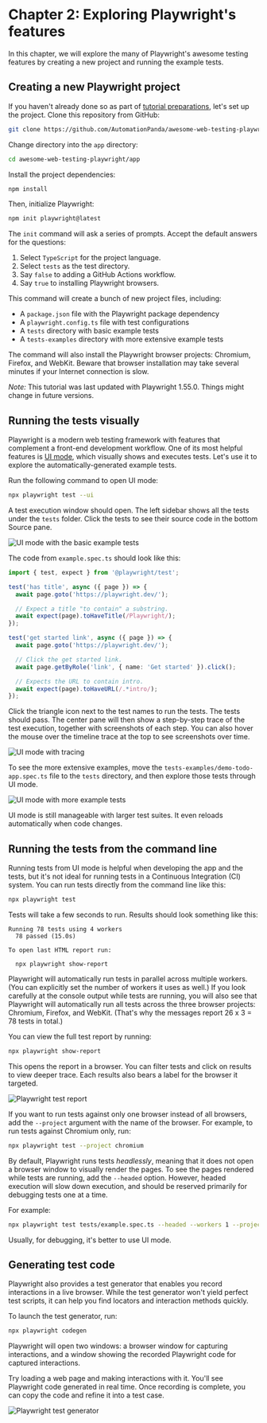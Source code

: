 # Chapter 2: Exploring Playwright's features

In this chapter,
we will explore the many of Playwright's awesome testing features
by creating a new project and running the example tests.


## Creating a new Playwright project

If you haven't already done so as part of [tutorial preparations]((../README.md#tutorial-setup)),
let's set up the project.
Clone this repository from GitHub:

```sh
git clone https://github.com/AutomationPanda/awesome-web-testing-playwright.git
```

Change directory into the `app` directory:

```sh
cd awesome-web-testing-playwright/app
```

Install the project dependencies:

```sh
npm install
```

Then, initialize Playwright:

```sh
npm init playwright@latest
```

The `init` command will ask a series of prompts.
Accept the default answers for the questions:

1. Select `TypeScript` for the project language.
2. Select `tests` as the test directory.
3. Say `false` to adding a GitHub Actions workflow.
4. Say `true` to installing Playwright browsers.

This command will create a bunch of new project files, including:

* A `package.json` file with the Playwright package dependency
* A `playwright.config.ts` file with test configurations
* A `tests` directory with basic example tests
* A `tests-examples` directory with more extensive example tests

The command will also install the Playwright browser projects: Chromium, Firefox, and WebKit.
Beware that browser installation may take several minutes if your Internet connection is slow.

*Note:*
This tutorial was last updated with Playwright 1.55.0.
Things might change in future versions.


## Running the tests visually

Playwright is a modern web testing framework with features that complement a front-end development workflow.
One of its most helpful features is [UI mode](https://playwright.dev/docs/test-ui-mode),
which visually shows and executes tests.
Let's use it to explore the automatically-generated example tests.

Run the following command to open UI mode:

```sh
npx playwright test --ui
```

A test execution window should open.
The left sidebar shows all the tests under the `tests` folder.
Click the tests to see their source code in the bottom Source pane.

![UI mode with the basic example tests](images/ch02/ui-mode-open.png)

The code from `example.spec.ts` should look like this:

```typescript
import { test, expect } from '@playwright/test';

test('has title', async ({ page }) => {
  await page.goto('https://playwright.dev/');

  // Expect a title "to contain" a substring.
  await expect(page).toHaveTitle(/Playwright/);
});

test('get started link', async ({ page }) => {
  await page.goto('https://playwright.dev/');

  // Click the get started link.
  await page.getByRole('link', { name: 'Get started' }).click();

  // Expects the URL to contain intro.
  await expect(page).toHaveURL(/.*intro/);
});
```

Click the triangle icon next to the test names to run the tests.
The tests should pass.
The center pane will then show a step-by-step trace of the test execution,
together with screenshots of each step.
You can also hover the mouse over the timeline trace at the top to see screenshots over time.

![UI mode with tracing](images/ch02/ui-mode-trace.png)

To see the more extensive examples,
move the `tests-examples/demo-todo-app.spec.ts` file to the `tests` directory,
and then explore those tests through UI mode.

![UI mode with more example tests](images/ch02/ui-mode-more-tests.png)

UI mode is still manageable with larger test suites.
It even reloads automatically when code changes.


## Running the tests from the command line

Running tests from UI mode is helpful when developing the app and the tests,
but it's not ideal for running tests in a Continuous Integration (CI) system.
You can run tests directly from the command line like this:

```sh
npx playwright test
```

Tests will take a few seconds to run.
Results should look something like this:

```
Running 78 tests using 4 workers
  78 passed (15.0s)

To open last HTML report run:

  npx playwright show-report
```

Playwright will automatically run tests in parallel across multiple workers.
(You can explicitly set the number of workers it uses as well.)
If you look carefully at the console output while tests are running,
you will also see that Playwright will automatically run all tests across the three browser projects:
Chromium, Firefox, and WebKit.
(That's why the messages report 26 x 3 = 78 tests in total.)

You can view the full test report by running:

```sh
npx playwright show-report
```

This opens the report in a browser.
You can filter tests and click on results to view deeper trace.
Each results also bears a label for the browser it targeted.

![Playwright test report](images/ch02/test-report.png)

If you want to run tests against only one browser instead of all browsers,
add the `--project` argument with the name of the browser.
For example, to run tests against Chromium only, run:

```sh
npx playwright test --project chromium
```

By default, Playwright runs tests *headlessly*,
meaning that it does not open a browser window to visually render the pages.
To see the pages rendered while tests are running, add the `--headed` option.
However, headed execution will slow down execution,
and should be reserved primarily for debugging tests one at a time.

For example:

```sh
npx playwright test tests/example.spec.ts --headed --workers 1 --project chromium
```

Usually, for debugging, it's better to use UI mode.


## Generating test code

Playwright also provides a test generator that enables you record interactions in a live browser.
While the test generator won't yield perfect test scripts,
it can help you find locators and interaction methods quickly.

To launch the test generator, run:

```sh
npx playwright codegen
```

Playwright will open two windows:
a browser window for capturing interactions,
and a window showing the recorded Playwright code for captured interactions.

Try loading a web page and making interactions with it.
You'll see Playwright code generated in real time.
Once recording is complete, you can copy the code and refine it into a test case.

![Playwright test generator](images/ch02/test-generator.png)
